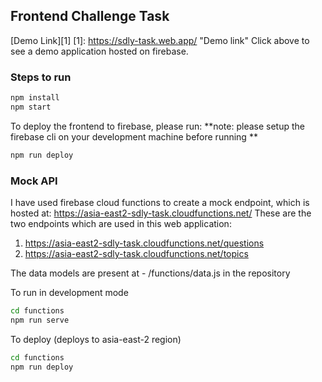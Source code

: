 ## Frontend Challenge Task

[Demo Link][1]
[1]: https://sdly-task.web.app/ "Demo link"
Click above to see a demo application hosted on firebase.

### Steps to run

```bash
npm install
npm start
```

To deploy the frontend to firebase, please run:
**note: please setup the firebase cli on your development machine before running
**

```bash
npm run deploy
```

### Mock API

I have used firebase cloud functions to create a mock endpoint, which is hosted at:
https://asia-east2-sdly-task.cloudfunctions.net/
These are the two endpoints which are used in this web application:

1. https://asia-east2-sdly-task.cloudfunctions.net/questions
1. https://asia-east2-sdly-task.cloudfunctions.net/topics

The data models are present at -
/functions/data.js in the repository

To run in development mode

```bash
cd functions
npm run serve
```

To deploy (deploys to asia-east-2 region)

```bash
cd functions
npm run deploy
```
